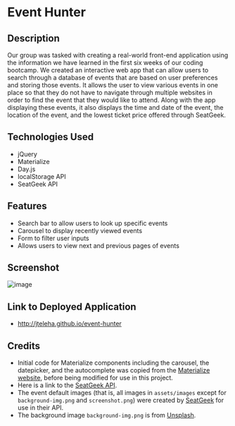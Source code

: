 # Event Hunter

## Description
Our group was tasked with creating a real-world front-end application using the information we have learned in the first six weeks of our coding bootcamp. We created an interactive web app that can allow users to search through a database of events that are based on user preferences and storing those events. It allows the user to view various events in one place so that they do not have to navigate through multiple websites in order to find the event that they would like to attend. Along with the app displaying these events, it also displays the time and date of the event, the location of the event, and the lowest ticket price offered through SeatGeek. 

## Technologies Used 
* jQuery
* Materialize
* Day.js
* localStorage API
* SeatGeek API

## Features
* Search bar to allow users to look up specific events
* Carousel to display recently viewed events
* Form to filter user inputs
* Allows users to view next and previous pages of events 

## Screenshot
![image](./assets/Images/screenshot.png)

## Link to Deployed Application
* http://jteleha.github.io/event-hunter

## Credits
* Initial code for Materialize components including the carousel, the datepicker, and the autocomplete was copied from the [Materialize website](https://materializecss.com/), before being modified for use in this project.
* Here is a link to the [SeatGeek API](https://platform.seatgeek.com/).
* The event default images (that is, all images in `assets/images` except for `background-img.png` and `screenshot.png`) were created by [SeatGeek](https://seatgeek.com/) for use in their API.
* The background image `background-img.png` is from [Unsplash](https://images.unsplash.com/photo-1566981731417-d4c8e17a9e82?q=80&w=2340&auto=format&f[…]3&ixid=M3wxMjA3fDB8MHxwaG90by1wYWdlfHx8fGVufDB8fHx8fA%3D%3D).
